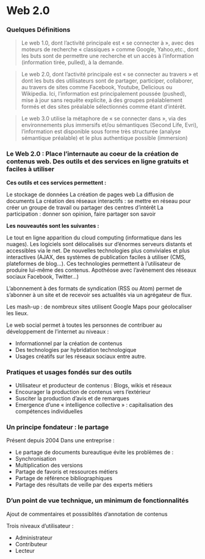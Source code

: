 # Web 2.0 

### Quelques Définitions

> Le web 1.0, dont l’activité principale est « se connecter à », avec des moteurs de recherche « classiques » comme Google, Yahoo,etc., dont les buts sont de permettre une recherche et un accès à l’information (information tirée, pulled), à la demande.


> Le web 2.0, dont l’activité principale est « se connecter au travers » et dont les buts des utilisateurs sont de partager, participer, collaborer, au travers de sites comme Facebook, Youtube, Delicious ou Wikipedia. Ici, l’information est principalement poussée (pushed), mise à jour sans requête explicite, à des groupes préalablement formés et des sites préalable sélectionnés comme étant d’intérêt.


> Le web 3.0 utilise la métaphore de « se connecter dans », via des environnements plus immersifs et/ou sémantiques (Second Life, Evri), l’information est disponible sous forme très structurée (analyse sémantique préalable) et le plus authentique possible (immersion)

### Le Web 2.0 : Place l’internaute au coeur de la création de contenus web. Des outils et des services en ligne gratuits et faciles à utiliser


**Ces outils et ces services permettent :**

Le stockage de données
La création de pages web
La diffusion de documents
La création des réseaux interactifs : se mettre en réseau pour créer un groupe de travail ou partager des centres d’intérêt
La participation : donner son opinion, faire partager son savoir

**Les nouveautés sont les suivantes :**

Le tout en ligne apparition du cloud computing (informatique dans les nuages). Les logiciels sont délocalisés sur d’énormes serveurs distants et accessibles via le net.
De nouvelles technologies plus conviviales et plus interactives (AJAX, des systèmes de publication faciles à utiliser (CMS, plateformes de blog…). Ces technologies permettent à l’utilisateur de produire lui-même des contenus. Apothéose avec l’avènement des réseaux sociaux Facebook, Twitter…)

L’abonnement à des formats de syndication (RSS ou Atom) permet de s’abonner à un site et de recevoir ses actualités via un agrégateur de flux.

Les mash-up : de nombreux sites utilisent Google Maps pour géolocaliser les lieux.
 
Le web social permet à toutes les personnes de contribuer au développement de l’internet au niveaux :

* Informationnel par la création de contenus
* Des technologies par hybridation technologique
* Usages créatifs sur les réseaux sociaux entre autre.

### Pratiques et usages fondés sur des outils

* Utilisateur et producteur de contenus : Blogs, wikis et réseaux
* Encourager la production de contenus vers l’extérieur
* Susciter la production d’avis et de remarques
* Emergence d’une « intelligence collective » : capitalisation des compétences individuelles

### Un principe fondateur : le partage

Présent depuis 2004
Dans une entreprise :

* Le partage de documents bureautique évite les problèmes de :
* Synchronisation
* Multiplication des versions
* Partage de favoris et ressources métiers
* Partage de référence bibliographiques
* Partage des résultats de veille par des experts métiers

### D’un point de vue technique, un minimum de fonctionnalités

Ajout de commentaires et posssiblités d’annotation de contenus

Trois niveaux d’utilisateur :
* Administrateur
* Contributeur
* Lecteur
